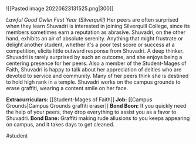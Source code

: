 ![[Pasted image 20220623131525.png|300]]

*Lawful Good Owlin First Year (Silverquill)*
Her peers are often surprised when they learn Shuvadri is interested in joining Silverquill College, since its members sometimes earn a reputation as abrasive. Shuvadri, on the other hand, exhibits an air of absolute serenity. Anything that might frustrate or delight another student, whether it's a poor test score or success at a competition, elicits little outward response from Shuvadri. A deep thinker. Shuvadri is rarely surprised by such an outcome, and she enjoys being a centering presence for her peers. 
Also a member of the Student-Mages of Faith, Shuvadri is happy to talk about her appreciation of deities who are devoted to service and community. Many of her peers think she is destined to hold high rank in a temple. 
Shuvadri works on the campus grounds to erase graffiti, wearing a content smile on her face.

**Extracurriculars:** [[Student-Mages of Faith]]
**Job:** [[Campus Grounds|Campus Grounds graffiti eraser]]
**Bond Boon:** If you quickly need the help of your peers, they drop everything to assist you as a favor to Shuvadri. 
**Bond Bane:** Graffiti making rude allusions to you keeps appearing on campus, and it takes days to get cleaned.

#student